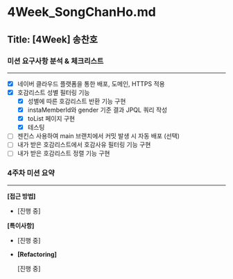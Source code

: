 # 4Week_SongChanHo.md

## Title: [4Week] 송찬호

### 미션 요구사항 분석 & 체크리스트

---

- [x] 네이버 클라우드 플랫폼을 통한 배포, 도메인, HTTPS 적용
- [x] 호감리스트 성별 필터링 기능
  - [x] 성별에 따른 호감리스트 반환 기능 구현
  - [x] instaMemberId와 gender 기준 결과 JPQL 쿼리 작성
  - [x] toList 페이지 구현
  - [x] 테스팅
- [ ] 젠킨스 사용하여 main 브랜치에서 커밋 발생 시 자동 배포 (선택)
- [ ] 내가 받은 호감리스트에서 호감사유 필터링 기능 구현
- [ ] 내가 받은 호감리스트 정렬 기능 구현

### 4주차 미션 요약

---

**[접근 방법]**

- [진행 중]

**[특이사항]**

- [진행 중]

- **[Refactoring]**

    [진행 중]